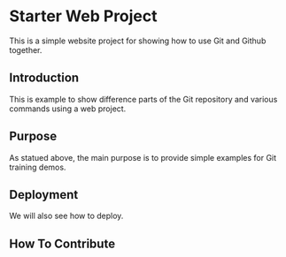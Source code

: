 # Starter Web Project

This is a simple website project for
showing how to use Git and Github together.

## Introduction

This is example to show difference parts of the Git repository and various commands using a web project.

## Purpose

As statued above, the main purpose is to provide simple examples for Git training demos.

## Deployment

We will also see how to deploy.

## How To Contribute